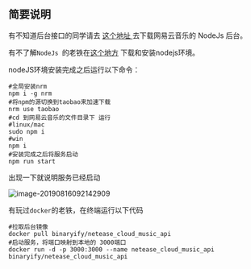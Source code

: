 ## 简要说明

有不知道后台接口的同学请去  [ 这个地址 ]( https://github.com/Binaryify/NeteaseCloudMusicApi) 去下载网易云音乐的 NodeJs 后台。

有不了解`NodeJs `的老铁在[这个地方](https://nodejs.org/zh-cn/ ) 下载和安装nodejs环境。

nodeJS环境安装完成之后运行以下命令：

```shell
#全局安装nrm
npm i -g nrm
#将npm的源切换到taobao来加速下载
nrm use taobao
#cd 到网易云音乐的文件目录下 运行
#linux/mac
sudo npm i
#win
npm i
#安装完成之后将服务启动
npm run start
```

出现一下就说明服务已经启动

![image-20190816092142909](/Volumes/document/asdfa/cloudMusic_flutter/image-20190816092142909.png)

有玩过`docker`的老铁，在终端运行以下代码

```shell
#拉取后台镜像
docker pull binaryify/netease_cloud_music_api
#启动服务，将端口映射到本地的 3000端口
docker run -d -p 3000:3000 --name netease_cloud_music_api binaryify/netease_cloud_music_api
```
